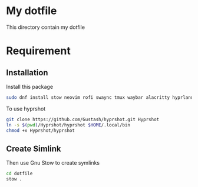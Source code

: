 # My dotfile

This directory contain my dotfile

# Requirement

## Installation

Install this package

```bash
sudo dnf install stow neovim rofi swaync tmux waybar alacritty hyprland hypridle hyprlock hyprpaper
```

To use hyprshot

```bash
git clone https://github.com/Gustash/hyprshot.git Hyprshot
ln -s $(pwd)/Hyprshot/hyprshot $HOME/.local/bin
chmod +x Hyprshot/hyprshot
```

## Create Simlink

Then use Gnu Stow to create symlinks

```bash
cd dotfile
stow .
```
